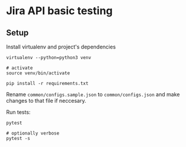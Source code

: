 # Jira API basic testing

## Setup

Install virtualenv and project's dependencies

```
virtualenv --python=python3 venv

# activate
source venv/bin/activate

pip install -r requirements.txt
```

Rename `common/configs.sample.json` to `common/configs.json` and make changes to that file if neccesary.

Run tests:

```
pytest

# optionally verbose
pytest -s
```
